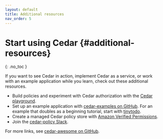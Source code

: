 ```yaml
---
layout: default
title: Additional resources
nav_order: 5
---
```


# Start using Cedar {#additional-resources}
{: .no_toc }

If you want to see Cedar in action, implement Cedar as a service, or work with an example application while you learn, check out these additional resources.

+ Build policies and experiment with Cedar authorization with the [Cedar playground](https://www.cedarpolicy.com/en/playground).
+ Set up an example application with [cedar-examples on GitHub](https://github.com/cedar-policy/cedar-examples/). For an example that doubles as a beginning tutorial, start with [tinytodo](https://github.com/cedar-policy/cedar-examples/tree/release/3.2.x/tinytodo).
+ Create a managed Cedar policy store with [Amazon Verified Permissions](https://aws.amazon.com/verified-permissions/).
+ Join the [cedar-policy Slack](https://communityinviter.com/apps/cedar-policy/cedar-policy-language).

For more links, see [cedar-awesome on GitHub](https://github.com/cedar-policy/cedar-awesome).
